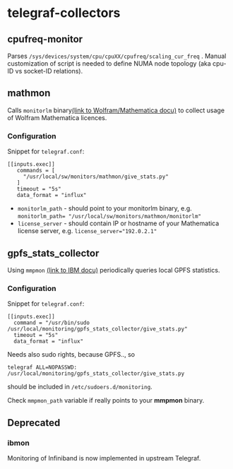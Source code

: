 # telegraf-collectors

## cpufreq-monitor

Parses `/sys/devices/system/cpu/cpuXX/cpufreq/scaling_cur_freq` . Manual customization of script is needed to define NUMA node topology (aka cpu-ID vs socket-ID relations).


## mathmon

Calls ```monitorlm``` binary[(link to Wolfram/Mathematica docu)](https://reference.wolfram.com/language/tutorial/MonitoringMathLM.html) to collect usage of Wolfram Mathematica licences.

### Configuration

Snippet for ```telegraf.conf```:

```
[[inputs.exec]]
   commands = [
     "/usr/local/sw/monitors/mathmon/give_stats.py"
   ]
   timeout = "5s"
   data_format = "influx"
```

* ```monitorlm_path``` - should point to your monitorlm binary, e.g. ```monitorlm_path= "/usr/local/sw/monitors/mathmon/monitorlm"```
* ```license_server``` - should contain IP or hostname of your Mathematica license server, e.g. ```license_server="192.0.2.1"```



## gpfs_stats_collector

Using ```mmpmon``` [(link to IBM docu)](https://www.ibm.com/support/knowledgecenter/en/STXKQY_5.0.1/com.ibm.spectrum.scale.v5r01.doc/bl1adv_mmpmonch.htm) periodically queries local GPFS statistics.

### Configuration

Snippet for ```telegraf.conf```:

```
[[inputs.exec]]
  command = "/usr/bin/sudo /usr/local/monitoring/gpfs_stats_collector/give_stats.py"
  timeout = "5s"
  data_format = "influx"
```

Needs also sudo rights, because GPFS.., so 

```telegraf ALL=NOPASSWD: /usr/local/monitoring/gpfs_stats_collector/give_stats.py```

should be included in ```/etc/sudoers.d/monitoring```.

Check ```mmpmon_path``` variable if really points to your **mmpmon** binary.

## Deprecated

### ibmon

Monitoring of Infiniband is now implemented in upstream Telegraf.
